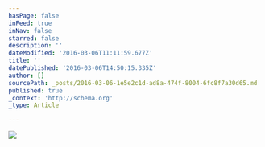 ```yaml
---
hasPage: false
inFeed: true
inNav: false
starred: false
description: ''
dateModified: '2016-03-06T11:11:59.677Z'
title: ''
datePublished: '2016-03-06T14:50:15.335Z'
author: []
sourcePath: _posts/2016-03-06-1e5e2c1d-ad8a-474f-8004-6fc8f7a30d65.md
published: true
_context: 'http://schema.org'
_type: Article

---
```

![](https://the-grid-user-content.s3-us-west-2.amazonaws.com/01d56c13-0883-488e-a777-1a8fad3d599b.jpg)